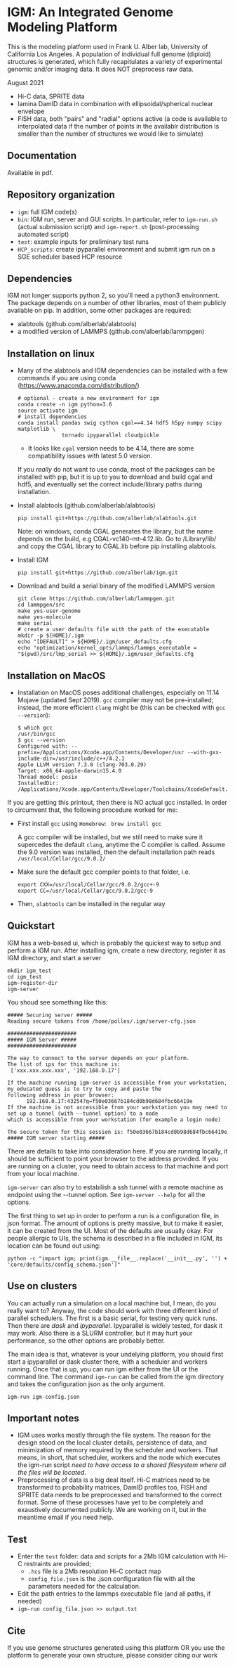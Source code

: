 
IGM: An Integrated Genome Modeling Platform
=====================================
This is the modeling platform used in Frank U. Alber lab, University of California Los Angeles.
A population of individual full genome (diploid) structures is generated, which fully recapitulates a variety of experimental genomic and/or imaging data. It does NOT preprocess raw data.

August 2021

-  Hi-C data, SPRITE data
-  lamina DamID data in combination with ellipsoidal/spherical nuclear envelope
-  FISH data, both "pairs" and "radial" options active (a code is available to interpolated data if the number of points in the availablr distribution is smaller than the number of structures we would like to simulate)




Documentation
------------
Available in pdf. 

Repository organization
-----------------------
- ``` igm ```: full IGM code(s)
- ``` bin ```: IGM run, server and GUI scripts. In particular, refer to ```igm-run.sh``` (actual submission script) and ```igm-report.sh``` (post-processing automated script)
- ``` test ```: example inputs for preliminary test runs
- ``` HCP_scripts ```: create ipyparallel environment and submit igm run on a SGE scheduler based HCP resource


Dependencies
------------
IGM not longer supports python 2, so you'll need a python3 environment. 
The package depends on a number of other libraries, most of them publicly 
available on pip. In addition, some other packages are required: 

- alabtools (github.com/alberlab/alabtools)
- a modified version of LAMMPS (github.com/alberlab/lammpgen)

Installation on linux
---------------------
-   Many of the alabtools and IGM dependencies can be installed with a
    few commands if you are using conda 
    (https://www.anaconda.com/distribution/)
    ```
    # optional - create a new environment for igm
    conda create -n igm python=3.6
    source activate igm
    # install dependencies
    conda install pandas swig cython cgal==4.14 hdf5 h5py numpy scipy matplotlib \
                  tornado ipyparallel cloudpickle
    ```
    -   It looks like ```cgal``` version needs to be 4.14, there are some compatibility issues with latest 5.0 version.
    
    If you _really_ do not want to use conda, most of the packages can be 
    installed with pip, but it is up to you to download and build cgal and 
    hdf5, and eventually set the correct include/library paths during 
    installation.

-   Install alabtools (github.com/alberlab/alabtools)
    ```
    pip install git+https://github.com/alberlab/alabtools.git
    ```
    Note: on windows, conda CGAL generates the library, but the name depends 
    on the build, e.g CGAL-vc140-mt-4.12.lib. Go to 
    <environment directory>/Library/lib/ and copy the CGAL library to CGAL.lib
    before pip installing alabtools.
        
-   Install IGM
    ```
    pip install git+https://github.com/alberlab/igm.git 
    ```
    
-   Download and build a serial binary of the modified LAMMPS version
    ```
    git clone https://github.com/alberlab/lammpgen.git
    cd lammpgen/src
    make yes-user-genome
    make yes-molecule
    make serial
    # create a user defaults file with the path of the executable
    mkdir -p ${HOME}/.igm
    echo "[DEFAULT]" > ${HOME}/.igm/user_defaults.cfg
    echo "optimization/kernel_opts/lammps/lammps_executable = "$(pwd)/src/lmp_serial >> ${HOME}/.igm/user_defaults.cfg
    ```

Installation on MacOS
--------------
-   Installation on MacOS poses additional challenges, especially on 11.14 Mojave (updated Sept 2019).  ```gcc``` compiler may not be pre-installed; instead, the more efficient ```clang``` might be (this can be checked with ```gcc --version```):

    ``` 
    $ which gcc
    /usr/bin/gcc
    $ gcc --version
    Configured with: --prefix=/Applications/Xcode.app/Contents/Developer/usr --with-gxx-include-dir=/usr/include/c++/4.2.1
    Apple LLVM version 7.3.0 (clang-703.0.29)
    Target: x86_64-apple-darwin15.4.0
    Thread model: posix
    InstalledDir: /Applications/Xcode.app/Contents/Developer/Toolchains/XcodeDefault.xctoolchain/usr/bin
    ```

If you are getting this printout, then there is NO actual gcc installed. In order to circumvent that, the following procedure worked for me:

-   First install ```gcc``` using ```Homebrew```: 
    ``` brew install gcc```

    A gcc compiler will be installed, but we still need to make sure it supercedes the default ```clang```, anytime the C compiler is called. Assume the 9.0 version was installed, then the default installation path reads ```/usr/local/Cellar/gcc/9.0.2/```

-   Make sure the default gcc compiler points to that folder, i.e.

    ``` 
    export CXX=/usr/local/Cellar/gcc/9.0.2/gcc+-9
    export CC=/usr/local/Cellar/gcc/9.0.2/gcc-9
    ```

-   Then, ```alabtools``` can be installed in the regular way



Quickstart
----------
IGM has a web-based ui, which is probably the quickest way to setup and perform a IGM run. After installing igm,
create a new directory, register it as IGM directory, and start a server

```
mkdir igm_test
cd igm_test
igm-register-dir
igm-server
```  

You shoud see something like this:

```
##### Securing server #####
Reading secure tokens from /home/polles/.igm/server-cfg.json

######################
##### IGM Server #####
######################

The way to connect to the server depends on your platform.
The list of ips for this machine is: 
 ['xxx.xxx.xxx.xxx', '192.168.0.17'] 

If the machine running igm-server is accessible from your workstation, my educated guess is to try to copy and paste the 
following address in your browser:
      192.168.0.17:43254?q=f50e03667b184cd0b98d684fbc66419e
If the machine is not accessible from your workstation you may need to set up a tunnel (with --tunnel option) to a node 
which is accessible from your workstation (for example a login node)

The secure token for this session is: f50e03667b184cd0b98d684fbc66419e
##### IGM server starting #####

```

There are details to take into consideration here. If you are running locally, it should be sufficient to point your
browser to the address provided. If you are running on a cluster, you need to obtain access to that machine and port
from your local machine.

`igm-server` can also try to estabilish a ssh tunnel with a remote machine as endpoint using the --tunnel option.
See `igm-server --help` for all the options.

The first thing to set up in order to perform a run is a configuration file, in json format. The amount of options is 
pretty massive, but to make it easier, it can be created from the UI. Most of the defaults are usually okay. For people
allergic to UIs, the schema is described in a file included in IGM, its location can be found out using:

```python -c "import igm; print(igm.__file__.replace('__init__.py', '') + 'core/defaults/config_schema.json')"```

Use on clusters
---------------
You can actually run a simulation on a local machine but, I mean, do you really want to? Anyway, the code should work 
with three different kind of parallel schedulers. The first is a basic serial, for testing very quick runs. Then there
are *dask* and *ipyparallel*. Ipyparallel is widely tested, for dask it may work. Also there is  a SLURM controller, but
it may hurt your performance, so the other options are probably better. 

The main idea is that, whatever is your undelying platform, you should first start a ipyparallel or dask cluster there,
with a scheduler and workers running. Once that is up, you can run igm either from the UI or the command line.
The command `igm-run` can be called from the igm directory and takes the configuration json as the only argument.

`igm-run igm-config.json`

Important notes
---------------
-   IGM uses works mostly through the file system. The reason for the design stood on the local cluster details, persistence
    of data, and minimization of memory required by the scheduler and workers. That means, in short, that scheduler, workers 
    and the node which executes the igm-run script *need to have access to a shared filesystem where all the files will be 
    located*.
-   Preprocessing of data is a big deal itself. Hi-C matrices need to be transformed to probability matrices, DamID 
    profiles too, FISH and SPRITE data needs to be preprocessed and transformed to the correct format. Some of these
    processes have yet to be completely and exaustively documented publicly. We are working on it, but in the meantime
    email if you need help.
  
Test
----
-   Enter the ```test``` folder: data and scripts for a 2Mb IGM calculation with Hi-C restraints are provided;
    -   ```.hcs``` file is a 2Mb resolution Hi-C contact map
    - ``` config_file.json ``` is the .json configuration file with all the parameters needed for the calculation.
-   Edit the path entries to the lammps executable file (and all paths, if needed)
-   ```igm-run config_file.json >> output.txt```

Cite
------------
If you use genome structures generated using this platform OR you use the platform to generate your own structure, please consider citing our work
